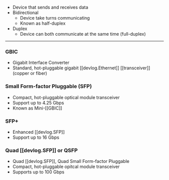 
- Device that sends and receives data
- Bidirectional
  - Device take turns communicating
  - Known as half-duplex
- Duplex
  - Device can both communicate at the same time (full-duplex)

---

### GBIC

- Gigabit Interface Converter
- Standard, hot-pluggable gigabit [[devlog.Ethernet]] [[transceiver]] (copper or fiber)

### Small Form-factor Pluggable (SFP)

- Compact, hot-pluggable optical module transceiver
- Support up to 4.25 Gbps
- Known as Mini-[[GBIC]]

### SFP+

- Enhanced [[devlog.SFP]]
- Support up to 16 Gbps

### Quad [[devlog.SFP]] or QSFP

- Quad [[devlog.SFP]], Quad Small Form-factor Pluggable
- Compact, hot-pluggable opitcal module transceiver
- Supports up to 100 Gbps
